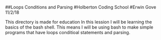 ##Loops Conditions and Parsing
#Holberton Coding School
#Erwin Gove
11/2/18

This directory is made for education
In this lession I will be learning the basics of the bash shell.
This means I will be using bash to make simple programs that have
loops conditioal statements and parsing.